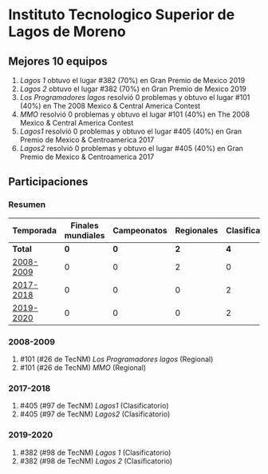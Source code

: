 ---
---

# Instituto Tecnologico Superior de Lagos de Moreno

## Mejores 10 equipos

1. _Lagos 1_ obtuvo el lugar #382 (70%) en Gran Premio de Mexico 2019
1. _Lagos 2_ obtuvo el lugar #382 (70%) en Gran Premio de Mexico 2019
1. _Los Programadores lagos_ resolvió 0 problemas y obtuvo el lugar #101 (40%) en The 2008 Mexico & Central America Contest
1. _MMO_ resolvió 0 problemas y obtuvo el lugar #101 (40%) en The 2008 Mexico & Central America Contest
1. _Lagos1_ resolvió 0 problemas y obtuvo el lugar #405 (40%) en Gran Premio de Mexico & Centroamerica 2017
1. _Lagos2_ resolvió 0 problemas y obtuvo el lugar #405 (40%) en Gran Premio de Mexico & Centroamerica 2017

## Participaciones

### Resumen

| Temporada | Finales mundiales | Campeonatos | Regionales | Clasificatorios | Equipos |
| --- | --- | --- | --- | --- | --- |
| **Total** | **0** | **0** | **2** | **4** | **6** |
| [2008-2009](#2008-2009) | 0 | 0 | 2 | 0 | 2 |
| [2017-2018](#2017-2018) | 0 | 0 | 0 | 2 | 2 |
| [2019-2020](#2019-2020) | 0 | 0 | 0 | 2 | 2 |

### 2008-2009

1. #101 (#26 de TecNM) _Los Programadores lagos_ (Regional)
1. #101 (#26 de TecNM) _MMO_ (Regional)

### 2017-2018

1. #405 (#97 de TecNM) _Lagos1_ (Clasificatorio)
1. #405 (#97 de TecNM) _Lagos2_ (Clasificatorio)

### 2019-2020

1. #382 (#98 de TecNM) _Lagos 1_ (Clasificatorio)
1. #382 (#98 de TecNM) _Lagos 2_ (Clasificatorio)



